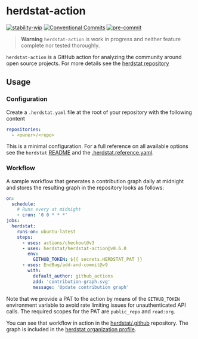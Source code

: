 # herdstat-action

[![stability-wip](https://img.shields.io/badge/stability-wip-lightgrey.svg)](https://github.com/mkenney/software-guides/blob/master/STABILITY-BADGES.md#work-in-progress)
[![Conventional Commits](https://img.shields.io/badge/Conventional%20Commits-1.0.0-%23FE5196?logo=conventionalcommits&logoColor=white)](https://conventionalcommits.org)
[![pre-commit](https://img.shields.io/badge/pre--commit-enabled-brightgreen?logo=pre-commit&logoColor=white)](https://github.com/pre-commit/pre-commit)

> **Warning** `herdstat-action` is work in progress and neither feature complete nor tested thoroughly.

`herdstat-action` is a GitHub action for analyzing the community around open source projects. For more details see the
[herdstat repository][herdstat]

## Usage

### Configuration

Create a `.herdstat.yaml` file at the root of your repository with the following content

```yaml
repositories:
  - <owner>/<repo>
```

This is a minimal configuration. For a full reference on all available options see the `herdstat` [README][herdstat] and
the [.herdstat.reference.yaml][herdstat-ref].

### Workflow

A sample workflow that generates a contribution graph daily at midnight and stores the resulting graph in the repository
looks as follows:

```yaml
on:
  schedule:
    # Runs every at midnight
    - cron: '0 0 * * *'
jobs:
  herdstat:
    runs-on: ubuntu-latest
    steps:
      - uses: actions/checkout@v3
      - uses: herdstat/herdstat-action@v0.6.0
        env:
          GITHUB_TOKEN: ${{ secrets.HERDSTAT_PAT }}
      - uses: EndBug/add-and-commit@v9
        with:
          default_author: github_actions
          add: 'contribution-graph.svg'
          message: 'Update contribution graph'
```

Note that we provide a PAT to the action by means of the `GITHUB_TOKEN` environment variable to avoid rate limiting
issues for unauthenticated API calls. The required scopes for the PAT are `public_repo` and `read:org`.

You can see that workflow in action in the [herdstat/.github](https://github.com/herdstat/.github) repository. The graph
is included in the [herdstat organization profile](https://github.com/herdstat).

[herdstat]: https://github.com/herdstat/herdstat/
[herdstat-ref]: https://github.com/herdstat/herdstat/blob/main/.herdstat.reference.yaml
